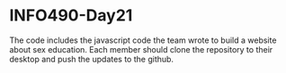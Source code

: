 # INFO490-Day21

The code includes the javascript code the team wrote to build a website about sex education.
Each member should clone the repository to their desktop and push the updates to the github.
